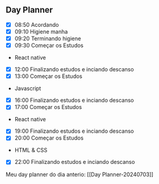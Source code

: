 ## Day Planner
- [x] 08:50 Acordando   
- [x] 09:10  Higiene manha
- [x] 09:20 Terminando higiene
- [x] 09:30  Começar os Estudos 
- React native
- [x] 12:00  Finalizando estudos e inciando descanso
- [x] 13:00  Começar os Estudos
- Javascript
- [x] 16:00 Finalizando estudos e inciando descanso
- [x] 17:00 Começar os Estudos
- React native
- [x] 19:00 Finalizando estudos e inciando descanso
- [x] 20:00 Começar os Estudos
- HTML & CSS
 - [x] 22:00 Finalizando estudos e inciando descanso


Meu day planner do dia anterio: [[Day Planner-20240703]]